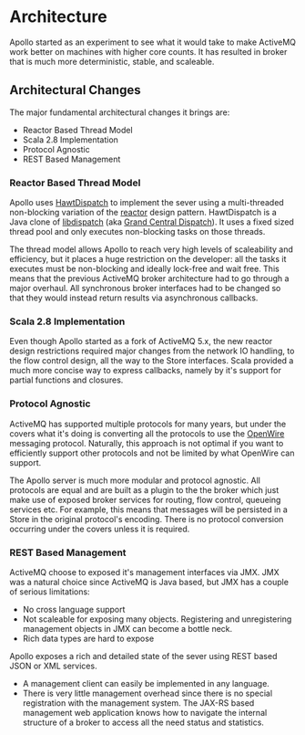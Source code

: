 <!--
  Licensed to the Apache Software Foundation (ASF) under one or more
  contributor license agreements.  See the NOTICE file distributed with
  this work for additional information regarding copyright ownership.
  The ASF licenses this file to You under the Apache License, Version 2.0
  (the "License"); you may not use this file except in compliance with
  the License.  You may obtain a copy of the License at
  
       http://www.apache.org/licenses/LICENSE-2.0
  
  Unless required by applicable law or agreed to in writing, software
  distributed under the License is distributed on an "AS IS" BASIS,
  WITHOUT WARRANTIES OR CONDITIONS OF ANY KIND, either express or implied.
  See the License for the specific language governing permissions and
  limitations under the License.
  Architecture
-->
# Architecture

Apollo started as an experiment to see what it would take to make ActiveMQ
work better on machines with higher core counts. It has resulted in broker
that is much more deterministic, stable, and scaleable.

## Architectural Changes

The major fundamental architectural changes it brings are:

* Reactor Based Thread Model
* Scala 2.8 Implementation
* Protocol Agnostic
* REST Based Management

### Reactor Based Thread Model

Apollo uses [HawtDispatch][] to implement the sever using a multi-threaded
non-blocking variation of the [reactor][] design pattern. HawtDispatch is a
Java clone of [libdispatch][] (aka [Grand Central Dispatch][gcd]). It uses a
fixed sized thread pool and only executes non-blocking tasks on those
threads.

[reactor]:http://en.wikipedia.org/wiki/Reactor_pattern
[libdispatch]:http://en.wikipedia.org/wiki/Libdispatch
[HawtDispatch]:http://hawtdispatch.fusesource.org/
[gcd]:http://images.apple.com/macosx/technology/docs/GrandCentral_TB_brief_20090903.pdf


The thread model allows Apollo to reach very high levels of scaleability and
efficiency, but it places a huge restriction on the developer: all the tasks
it executes must be non-blocking and ideally lock-free and wait free. This
means that the previous ActiveMQ broker architecture had to go through a
major overhaul. All synchronous broker interfaces had to be changed
so that they would instead return results via asynchronous callbacks.

### Scala 2.8 Implementation

Even though Apollo started as a fork of ActiveMQ 5.x, the new reactor design
restrictions required major changes from the network IO handling, to the
flow control design, all the way to the Store interfaces. Scala provided a
much more concise way to express callbacks, namely by it's support for
partial functions and closures.

### Protocol Agnostic

ActiveMQ has supported multiple protocols for many years, but under the
covers what it's doing is converting all the protocols to use the
[OpenWire][] messaging protocol. Naturally, this approach is not optimal if
you want to efficiently support other protocols and not be limited by what
OpenWire can support.

[OpenWire]:http://activemq.apache.org/openwire.html

The Apollo server is much more modular and protocol agnostic. All protocols
are equal and are built as a plugin to the the broker which just make use of
exposed broker services for routing, flow control, queueing services etc.
For example, this means that messages will be persisted in a Store in the
original protocol's encoding. There is no protocol conversion occurring
under the covers unless it is required.

### REST Based Management

ActiveMQ choose to exposed it's management interfaces via JMX. JMX was a
natural choice since ActiveMQ is Java based, but JMX has a couple of
serious limitations:

* No cross language support
* Not scaleable for exposing many objects. Registering and unregistering
  management objects in JMX can become a bottle neck.
* Rich data types are hard to expose

Apollo exposes a rich and detailed state of the sever using REST based JSON
or XML services.

* A management client can easily be implemented in any language.
* There is very little management overhead since there is no special
  registration with the management system. The JAX-RS based management web
  application knows how to navigate the internal structure of a broker to
  access all the need status and statistics.

